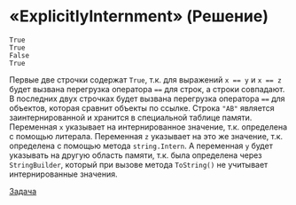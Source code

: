 # «ExplicitlyInternment» (Решение)

```
True
True
False
True
```

Первые две строчки содержат `True`, т.к. для выражений `x == y` и `x == z` будет вызвана перегрузка оператора `==` для строк, а строки совпадают. В последних двух строчках будет вызвана перегрузка оператора `==` для объектов, которая сравнит объекты по ссылке. Строка `"AB"` является заинтернированной и хранится в специальной таблице памяти. Переменная `x` указывает на интернированное значение, т.к. определена с помощью литерала. Переменная `z` указывает на это же значение, т.к. определена с помощью метода `string.Intern`. А переменная `y` будет указывать на другую область памяти, т.к. была определена через `StringBuilder`, который при вызове метода `ToString()` не учитывает интернированные значения.

[Задача](./ExplicitlyInternment-P.md)